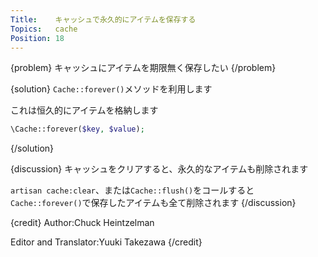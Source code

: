```yaml
---
Title:    キャッシュで永久的にアイテムを保存する
Topics:   cache
Position: 18
---
```


{problem}
キャッシュにアイテムを期限無く保存したい
{/problem}

{solution}
`Cache::forever()`メソッドを利用します

これは恒久的にアイテムを格納します

```php
\Cache::forever($key, $value);
```
{/solution}

{discussion}
キャッシュをクリアすると、永久的なアイテムも削除されます

`artisan cache:clear`、または`Cache::flush()`をコールすると  
`Cache::forever()`で保存したアイテムも全て削除されます
{/discussion}

{credit}
Author:Chuck Heintzelman

Editor and Translator:Yuuki Takezawa
{/credit}
